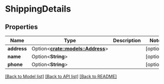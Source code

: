# ShippingDetails

## Properties

Name | Type | Description | Notes
------------ | ------------- | ------------- | -------------
**address** | Option<[**crate::models::Address**](Address.md)> |  | [optional]
**name** | Option<**String**> |  | [optional]
**phone** | Option<**String**> |  | [optional]

[[Back to Model list]](../README.md#documentation-for-models) [[Back to API list]](../README.md#documentation-for-api-endpoints) [[Back to README]](../README.md)


